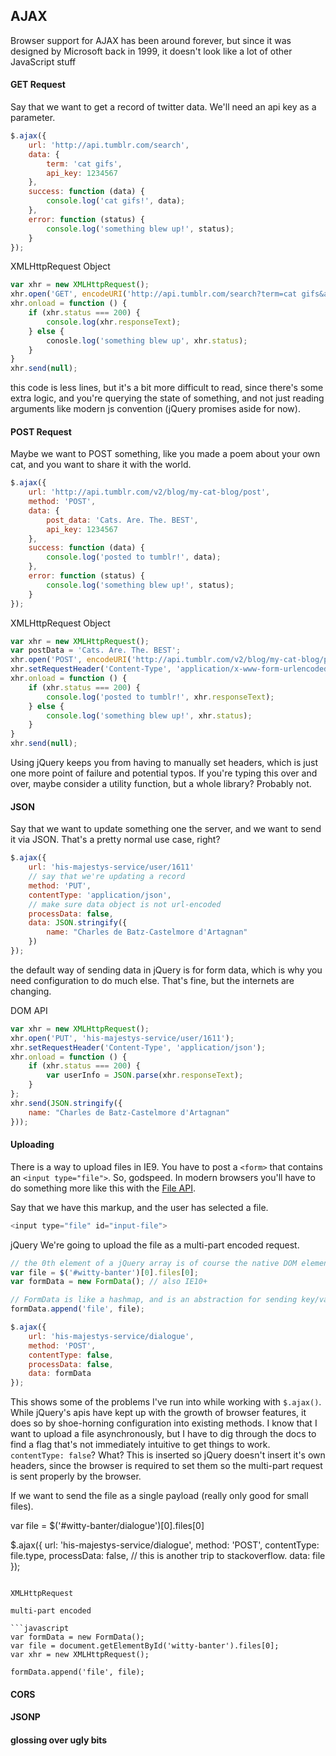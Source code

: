 ## AJAX

Browser support for AJAX has been around forever, but since it was designed by Microsoft back in 1999, it doesn't look like a lot of other JavaScript stuff

#### GET Request

Say that we want to get a record of twitter data. We'll need an api key as a parameter.

```javascript
$.ajax({
    url: 'http://api.tumblr.com/search',
    data: {
        term: 'cat gifs',
        api_key: 1234567
    },
    success: function (data) {
        console.log('cat gifs!', data);
    },
    error: function (status) {
        console.log('something blew up!', status);
    }
});
```

XMLHttpRequest Object

```javascript
var xhr = new XMLHttpRequest();
xhr.open('GET', encodeURI('http://api.tumblr.com/search?term=cat gifs&api_key=1234567'));
xhr.onload = function () {
    if (xhr.status === 200) {
        console.log(xhr.responseText);
    } else {
        conosle.log('something blew up', xhr.status);
    }
}
xhr.send(null);
```

this code is less lines, but it's a bit more difficult to read, since there's some extra logic, and you're querying the state of something, and not just reading arguments like modern js convention (jQuery promises aside for now).

#### POST Request

Maybe we want to POST something, like you made a poem about your own cat, and you want to share it with the world.

```javascript
$.ajax({
    url: 'http://api.tumblr.com/v2/blog/my-cat-blog/post',
    method: 'POST',
    data: {
        post_data: 'Cats. Are. The. BEST',
        api_key: 1234567
    },
    success: function (data) {
        console.log('posted to tumblr!', data);
    },
    error: function (status) {
        console.log('something blew up!', status);
    }
});
```

XMLHttpRequest Object

```javascript
var xhr = new XMLHttpRequest();
var postData = 'Cats. Are. The. BEST';
xhr.open('POST', encodeURI('http://api.tumblr.com/v2/blog/my-cat-blog/post'));
xhr.setRequestHeader('Content-Type', 'application/x-www-form-urlencoded');
xhr.onload = function () {
    if (xhr.status === 200) {
        console.log('posted to tumblr!', xhr.responseText);
    } else {
        console.log('something blew up!', xhr.status);
    }
}
xhr.send(null);
```
Using jQuery keeps you from having to manually set headers, which is just one more point of failure and potential typos. If you're typing this over and over, maybe consider a utility function, but a whole library? Probably not.

#### JSON

Say that we want to update something one the server, and we want to send it via JSON. That's a pretty normal use case, right?

```javascript
$.ajax({
    url: 'his-majestys-service/user/1611'
    // say that we're updating a record
    method: 'PUT',
    contentType: 'application/json',
    // make sure data object is not url-encoded
    processData: false,
    data: JSON.stringify({
        name: "Charles de Batz-Castelmore d'Artagnan"
    })
});
```
the default way of sending data in jQuery is for form data, which is why you need configuration to do much else. That's fine, but the internets are changing.

DOM API
```javascript
var xhr = new XMLHttpRequest();
xhr.open('PUT', 'his-majestys-service/user/1611');
xhr.setRequestHeader('Content-Type', 'application/json');
xhr.onload = function () {
    if (xhr.status === 200) {
        var userInfo = JSON.parse(xhr.responseText);
    }
};
xhr.send(JSON.stringify({
    name: "Charles de Batz-Castelmore d'Artagnan"
}));

```

#### Uploading

There is a way to upload files in IE9. You have to post a `<form>` that contains an `<input type="file">`. So, godspeed. In modern browsers you'll have to do something more like this with the [File API](https://developer.mozilla.org/en-US/docs/Web/API/File).

Say that we have this markup, and the user has selected a file.

```javascript
<input type="file" id="input-file">
```

jQuery
We're going to upload the file as a multi-part encoded request.
```javascript
// the 0th element of a jQuery array is of course the native DOM element
var file = $('#witty-banter')[0].files[0];
var formData = new FormData(); // also IE10+

// FormData is like a hashmap, and is an abstraction for sending key/value pairs
formData.append('file', file);

$.ajax({
    url: 'his-majestys-service/dialogue',
    method: 'POST',
    contentType: false,
    processData: false,
    data: formData
});
```

This shows some of the problems I've run into while working with `$.ajax()`. While jQuery's apis have kept up with the growth of browser features, it does so by shoe-horning configuration into existing methods. I know that I want to upload a file asynchronously, but I have to dig through the docs to find a flag that's not immediately intuitive to get things to work. `contentType: false`? What? This is inserted so jQuery doesn't insert it's own headers, since the browser is required to set them so the multi-part request is sent properly by the browser.

If we want to send the file as a single payload (really only good for small files).

var file = $('#witty-banter/dialogue')[0].files[0]

$.ajax({
    url: 'his-majestys-service/dialogue',
    method: 'POST',
    contentType: file.type,
    processData: false, // this is another trip to stackoverflow.
    data: file
});
```

XMLHttpRequest

multi-part encoded

```javascript
var formData = new FormData();
var file = document.getElementById('witty-banter').files[0];
var xhr = new XMLHttpRequest();

formData.append('file', file);
```

#### CORS

#### JSONP

#### glossing over ugly bits